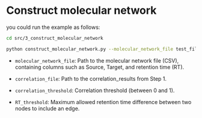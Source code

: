 # Construct molecular network

you could run the example as follows:

```sh
cd src/3_construct_molecular_network

python construct_molecular_network.py --molecular_network_file test_files/source_target.csv --correlation_file ../1_calculate_correlation/correlation_results.csv --correlation_threshold 0.7 --RT_threshold 0.01
```

- `molecular_network_file`: Path to the molecular network file (CSV), containing columns such as Source, Target, and retention time (RT).

- `correlation_file`: Path to the correlation_results from Step 1.

- `correlation_threshold`: Correlation threshold (between 0 and 1).

- `RT_threshold`: Maximum allowed retention time difference between two nodes to include an edge.


